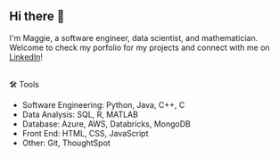 ## Hi there 👋

I'm Maggie, a software engineer, data scientist, and mathematician.
Welcome to check my porfolio for my projects and connect with me on [LinkedIn](https://www.linkedin.com/in/dqymaggie/)! <br /><br />


🛠️ Tools
- Software Engineering: Python, Java, C++, C
- Data Analysis: SQL, R, MATLAB
- Database: Azure, AWS, Databricks, MongoDB
- Front End: HTML, CSS, JavaScript
- Other: Git, ThoughtSpot


<!--
-->

<!--
**dqymaggie/dqymaggie** is a ✨ _special_ ✨ repository because its `README.md` (this file) appears on your GitHub profile.

Here are some ideas to get you started:

- 🔭 I’m currently working on ...
- 🌱 I’m currently learning ...
- 👯 I’m looking to collaborate on ...
- 🤔 I’m looking for help with ...
- 💬 Ask me about ...
- 📫 How to reach me: ...
- 😄 Pronouns: ...
- ⚡ Fun fact: ...
-->

